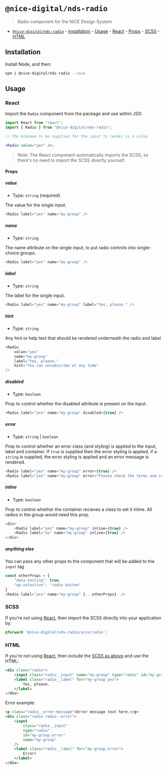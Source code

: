 # `@nice-digital/nds-radio`

> Radio component for the NICE Design System

- [`@nice-digital/nds-radio`](#nice-digitalradio) - [Installation](#installation) - [Usage](#usage) - [React](#react) - [Props](#props) - [SCSS](#scss) - [HTML](#html)

## Installation

Install Node, and then:

```sh
npm i @nice-digital/nds-radio --save
```

## Usage

### React

Import the `Radio` component from the package and use within JSX:

```jsx
import React from "react";
import { Radio } from "@nice-digital/nds-radio";

// The mimimum to be supplied for the input to render is a value

<Radio value="yes" />;
```

> Note: The React component automatically imports the SCSS, so there's no need to import the SCSS directly yourself.

#### Props

##### value

- Type: `string` (required)

The value for the single input.

```js
<Radio label="yes" name="my-group" />
```

##### name

- Type: `string`

The name attribute on the single input, to put radio controls into single-choice groups.

```js
<Radio label="yes" name="my-group" />
```

##### label

- Type: `string`

The label for the single input.

```js
<Radio label="yes" name="my-group" label="Yes, please." />
```

##### hint

- Type: `string`

Any hint or help text that should be rendered underneath the radio and label

```js
<Radio
	value="yes"
	name="my-group"
	label="Yes, please."
	hint="You can unsubscribe at any time"
/>
```

##### disabled

- Type: `boolean`

Prop to control whether the disabled attribute is present on the input.

```js
<Radio label="yes" name="my-group" disabled={true} />
```

##### error

- Type: `string` | `boolean`

Prop to control whether an error class (and styling) is applied to the input, label and container. If `true` is supplied then the error styling is applied, if a `string` is supplied, the error styling is applied and an error message is rendered.

```js
<Radio label="yes" name="my-group" error={true} />
<Radio label="yes" name="my-group" error="Please check the terms and conditions" />
```

##### inline

- Type: `boolean`

Prop to control whether the container recieves a class to set it inline. All radios in the group would need this prop.

```js
<div>
	<Radio label="yes" name="my-group" inline={true} />
	<Radio label="no" name="my-group" inline={true} />
</div>
```

##### anything else

You can pass any other props to the component that will be added to the `input` tag

```js
const otherProps = {
	"data-testing": true,
	"qa-selection": "radio button"
}
<Radio label="yes" name="my-group" {...otherProps}  />
```

### SCSS

If you're not using [React](#react), then import the SCSS directly into your application by:

```scss
@forward '@nice-digital/nds-radio/scss/radio';
```

### HTML

If you're not using [React](#react), then include the [SCSS as above](#scss) and use the HTML:

```html
<div class="radio">
	<input class="radio__input" name="my-group" type="radio" id="my-group_yes" />
	<label class="radio__label" for="my-group_yes">
		Yes, please.
	</label>
</div>
```

Error example:

```html
<p class="radio__error-message">Error message text here.</p>
<div class="radio radio--error">
	<input
		class="radio__input"
		type="radio"
		id="my-group_error"
		name="my-group"
	/>
	<label class="radio__label" for="my-group_error">
		Error!
	</label>
</div>
```
